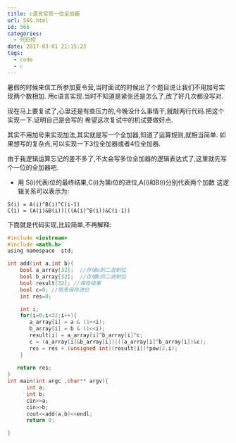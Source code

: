 ```yaml
---
title: c语言实现一位全加器
url: 566.html
id: 566
categories:
  - 代码控
date: 2017-03-01 21:15:23
tags:
  - code
  - c
---
```


暑假的时候来信工所参加夏令营,当时面试的时候出了个题目说让我们不用加号实现两个数相加.
用c语言实现.当时不知道是紧张还是怎么了,改了好几次都没写对.

<!--more-->

现在马上要复试了,心里还是有些压力的,今晚没什么事情干,就敲两行代码.把这个实现一下.证明自己是会写的 
希望这次复试中的机试要做好点.

其实不用加号来实现加法,其实就是写一个全加器,知道了运算规则,就相当简单.
如果想写的复杂点,可以实现一下3位全加器或者4位全加器.

由于我逻辑运算忘记的差不多了,不太会写多位全加器的逻辑表达式了,这里就先写个一位的全加器吧. 

* 用 S(i)代表i位的最终结果,C(i)为第i位的进位,A(i)和B(i)分别代表两个加数
这逻辑关系可以表示为:
```
S(i) = A(i)^B(i)^C(i-1)
C(i) = (A(i)&B(i))|((A(i)^B(i))&C(i-1))
```
下面就是代码实现,比较简单,不再解释:

```c
#include <iostream>
#include <math.h>
using namespace  std; 

int add(int a,int b){
    bool a_array[32];  //存储a的二进制位
    bool b_array[32];  //存储b的二进制位 
    bool result[32]; //保存结果
    bool c=0; //用来保存进位 
    int res=0;

    int i;
    for(i=0;i<32;i++){
       a_array[i] = a & (1<<i);
       b_array[i] = b & (1<<i);  
       result[i] = a_array[i]^b_array[i]^c;
       c = (a_array[i]&b_array[i])|((a_array[i]^b_array[i])&c);
       res = res + (unsigned int)(result[i])*pow(2,i);   
    }
   
   return res;
}
int main(int argc ,char** argv){
      int a;
      int b;  
      cin>>a;
      cin>>b;
      cout<<add(a,b)<<endl;
      return 0;

}
```


